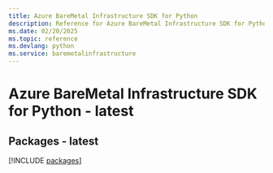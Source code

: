 ```yaml
---
title: Azure BareMetal Infrastructure SDK for Python
description: Reference for Azure BareMetal Infrastructure SDK for Python
ms.date: 02/20/2025
ms.topic: reference
ms.devlang: python
ms.service: baremetalinfrastructure
---
```

# Azure BareMetal Infrastructure SDK for Python - latest
## Packages - latest
[!INCLUDE [packages](baremetal-infrastructure-index.md)]